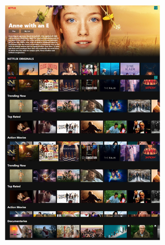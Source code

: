 ![app screenshot](https://github.com/deftstrokes86/netflix-react-clone/blob/master/app-screenshot.png)
